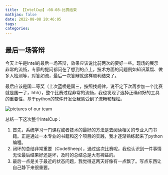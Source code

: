 ```yaml
---
title: 【IntelCup】-08-08-比赛结束
mathjax: false
date: 2022-08-08 20:46:05
tags:
categories:
---
```


## 最后一场答辩

今天上午是Intel的最后一场答辩，效果应该说比前两次的要好一些。现场的展示非常的流畅，专家的提问都问在了想到的点上，技术方面的问题例如知识蒸馏、做多人检测等，对答如流，最后一次答辩就这样顺利结束了。

最后应该是国二等奖（上次蓝桥是国三，按照找规律，说不定下次再参加一个比赛就是国一了，hhh），整个比赛过程非常的流畅，我也发现了选择正确和好的工具的重要性，基于python的软件开发让我感受到了流畅和轻松。

![pictures of our team](https://s2.loli.net/2022/08/08/FpmnKJgNVjAXTRh.jpg)

总结一下这次整个IntelCup：
1. 首先，系统学习一门课程或者技术的最好的方法是去阅读相关的专业入门书籍。正是通过一本专业的书籍和这个项目的实践，我才逐渐熟练起来了python编程。
2. 闭环的总结非常重要（CodeSheep），通过这次比赛呢，我也认识到一件事情无论最后结果好还是坏，及时的总结总是大有裨益的。
3. 最后一点是关于最近的状态问题，我觉得这两天好像有一点飘了。写点东西让自己静下来很重要。